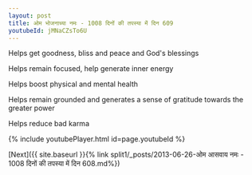 ```yaml
---
layout: post
title: ओम भोजनाच्या नमः - 1008 दिनों की तपस्या में दिन 609
youtubeId: jMNaCZsTo6U
---
```

 
 
Helps get goodness, bliss and peace and God's blessings
 
Helps remain focused, help generate inner energy 
 
Helps boost physical and mental health 
 
Helps remain grounded and generates a sense of gratitude towards the greater power 
 
Helps reduce bad karma
 
 
 
 


{% include youtubePlayer.html id=page.youtubeId %}
 
[Next]({{ site.baseurl }}{% link  split1/_posts/2013-06-26-ओम आसवाय नमः - 1008 दिनों की तपस्या में दिन 608.md%})
 
